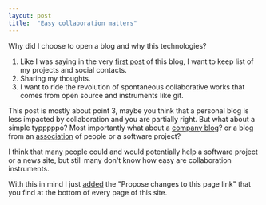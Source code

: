```yaml
---
layout: post
title:  "Easy collaboration matters"
---
```


Why did I choose to open a blog and why this technologies?

1. Like I was saying in the very [first post](/2015/12/13/welcome-to-my-personal-web-site) of this blog, I want to keep list of my projects and social contacts.
2. Sharing my thoughts.
3. I want to ride the revolution of spontaneous collaborative works that comes from open source and instruments like git.

This post is mostly about point 3, maybe you think that a personal blog is less impacted by collaboration and you are partially right. But what about a simple typppppo?
Most importantly what about a [company blog](http://blog.eternitywall.it)? or a blog from an [association](http://assobit.github.io) of people or a software project?

I think that many people could and would potentially help a software project or a news site, but still many don't know how easy are collaboration instruments.

With this in mind I just [added](https://github.com/RCasatta/rcasatta.github.io/commit/da7f051ce7746c29cd99c760a22dcc86b836d322) the "Propose changes to this page link" that you find at the bottom of every page of this site.
